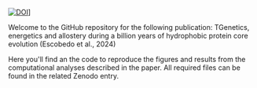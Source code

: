[![DOI](https://zenodo.org/badge/11175470.svg)]([https://zenodo.org/doi/10.5281/zenodo.11175470)]

Welcome to the GitHub repository for the following publication: TGenetics, energetics and allostery during a billion years of hydrophobic protein core evolution (Escobedo et al., 2024)

Here you'll find an the code to reproduce the figures and results from the computational analyses described in the paper. All required files can be found in the related Zenodo entry.
